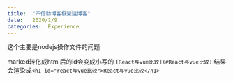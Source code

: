 ```yaml
---
title:  "不借助博客框架建博客"
date:   2020/1/9
categories:  Experience 
---
```


这个主要是nodejs操作文件的问题

marked转化成html后的id会变成小写的 
``
[React与vue比较](#React与vue比较)
``
结果会渲染成``<h1 id="react与vue比较">React与vue比较</h1>``

